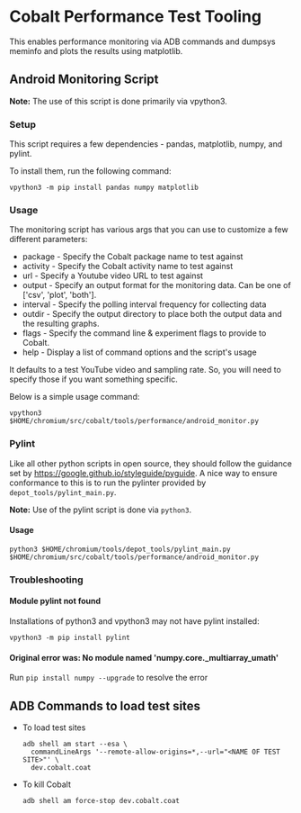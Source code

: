 # Cobalt Performance Test Tooling

This enables performance monitoring via ADB commands and dumpsys meminfo
and plots the results using matplotlib.

## Android Monitoring Script

**Note:** The use of this script is done primarily via vpython3.

### Setup

This script requires a few dependencies - pandas, matplotlib, numpy, and
pylint.

To install them, run the following command:

```
vpython3 -m pip install pandas numpy matplotlib
```

### Usage

The monitoring script has various args that you can use to customize a few different parameters:

  * package  - Specify the Cobalt package name to test against
  * activity - Specify the Cobalt activity name to test against
  * url      - Specify a Youtube video URL to test against
  * output   - Specify an output format for the monitoring data. Can
               be one of ['csv', 'plot', 'both'].
  * interval - Specify the polling interval frequency for collecting data
  * outdir   - Specify the output directory to place both the output
               data and the resulting graphs.
  * flags    - Specify the command line & experiment flags to provide to Cobalt.
  * help     - Display a list of command options and the script's usage

It defaults to a test YouTube video and sampling rate. So, you will
need to specify those if you want something specific.

Below is a simple usage command:

```
vpython3 $HOME/chromium/src/cobalt/tools/performance/android_monitor.py
```

### Pylint

Like all other python scripts in open source, they should follow the
guidance set by https://google.github.io/styleguide/pyguide. A nice way
to ensure conformance to this is to run the pylinter provided by
`depot_tools/pylint_main.py`.

**Note:** Use of the pylint script is done via `python3`.

#### Usage

```
python3 $HOME/chromium/tools/depot_tools/pylint_main.py $HOME/chromium/src/cobalt/tools/performance/android_monitor.py
```

### Troubleshooting

#### Module pylint not found

Installations of python3 and vpython3 may not have pylint installed:

```
vpython3 -m pip install pylint
```

#### Original error was: No module named 'numpy.core._multiarray_umath'

Run `pip install numpy --upgrade` to resolve the error

## ADB Commands to load test sites

  * To load test sites

    ```
    adb shell am start --esa \
      commandLineArgs '--remote-allow-origins=*,--url="<NAME OF TEST SITE>"' \
      dev.cobalt.coat
    ```

  * To kill Cobalt

    ```
    adb shell am force-stop dev.cobalt.coat
    ```
